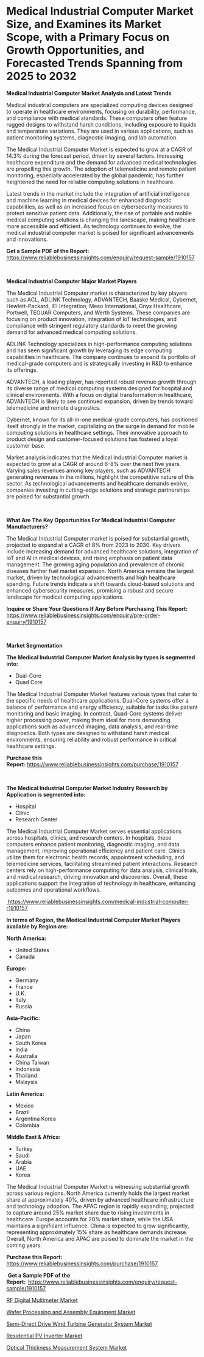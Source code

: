 <p><h1>Medical Industrial Computer Market Size, and Examines its Market Scope, with a Primary Focus on Growth Opportunities, and Forecasted Trends Spanning from 2025 to 2032</h1></p><p><strong>Medical Industrial Computer Market Analysis and Latest Trends</strong></p>
<p><p>Medical industrial computers are specialized computing devices designed to operate in healthcare environments, focusing on durability, performance, and compliance with medical standards. These computers often feature rugged designs to withstand harsh conditions, including exposure to liquids and temperature variations. They are used in various applications, such as patient monitoring systems, diagnostic imaging, and lab automation.</p><p>The Medical Industrial Computer Market is expected to grow at a CAGR of 14.3% during the forecast period, driven by several factors. Increasing healthcare expenditure and the demand for advanced medical technologies are propelling this growth. The adoption of telemedicine and remote patient monitoring, especially accelerated by the global pandemic, has further heightened the need for reliable computing solutions in healthcare. </p><p>Latest trends in the market include the integration of artificial intelligence and machine learning in medical devices for enhanced diagnostic capabilities, as well as an increased focus on cybersecurity measures to protect sensitive patient data. Additionally, the rise of portable and mobile medical computing solutions is changing the landscape, making healthcare more accessible and efficient. As technology continues to evolve, the medical industrial computer market is poised for significant advancements and innovations.</p></p>
<p><strong>Get a Sample PDF of the Report:&nbsp;</strong> <a href="https://www.reliablebusinessinsights.com/enquiry/request-sample/1910157?utm_campaign=1106&utm_medium=2&utm_source=Github&utm_content=ia&utm_term=01032025&utm_id=medical-industrial-computer">https://www.reliablebusinessinsights.com/enquiry/request-sample/1910157</a></p>
<p>&nbsp;</p>
<p><strong>Medical Industrial Computer Major Market Players</strong></p>
<p><p>The Medical Industrial Computer market is characterized by key players such as ACL, ADLINK Technology, ADVANTECH, Baaske Medical, Cybernet, Hewlett-Packard, IEI Integration, Meso International, Onyx Healthcare, Portwell, TEGUAR Computers, and Werth Systems. These companies are focusing on product innovation, integration of IoT technologies, and compliance with stringent regulatory standards to meet the growing demand for advanced medical computing solutions.</p><p>ADLINK Technology specializes in high-performance computing solutions and has seen significant growth by leveraging its edge computing capabilities in healthcare. The company continues to expand its portfolio of medical-grade computers and is strategically investing in R&D to enhance its offerings.</p><p>ADVANTECH, a leading player, has reported robust revenue growth through its diverse range of medical computing systems designed for hospital and clinical environments. With a focus on digital transformation in healthcare, ADVANTECH is likely to see continued expansion, driven by trends toward telemedicine and remote diagnostics.</p><p>Cybernet, known for its all-in-one medical-grade computers, has positioned itself strongly in the market, capitalizing on the surge in demand for mobile computing solutions in healthcare settings. Their innovative approach to product design and customer-focused solutions has fostered a loyal customer base.</p><p>Market analysis indicates that the Medical Industrial Computer market is expected to grow at a CAGR of around 6-8% over the next five years. Varying sales revenues among key players, such as ADVANTECH generating revenues in the millions, highlight the competitive nature of this sector. As technological advancements and healthcare demands evolve, companies investing in cutting-edge solutions and strategic partnerships are poised for substantial growth.</p></p>
<p>&nbsp;</p>
<p><strong>What Are The Key Opportunities For Medical Industrial Computer Manufacturers?</strong></p>
<p><p>The Medical Industrial Computer market is poised for substantial growth, projected to expand at a CAGR of 8% from 2023 to 2030. Key drivers include increasing demand for advanced healthcare solutions, integration of IoT and AI in medical devices, and rising emphasis on patient data management. The growing aging population and prevalence of chronic diseases further fuel market expansion. North America remains the largest market, driven by technological advancements and high healthcare spending. Future trends indicate a shift towards cloud-based solutions and enhanced cybersecurity measures, promising a robust and secure landscape for medical computing applications.</p></p>
<p><strong>Inquire or Share Your Questions If Any Before Purchasing This Report:</strong> <a href="https://www.reliablebusinessinsights.com/enquiry/pre-order-enquiry/1910157?utm_campaign=1106&utm_medium=2&utm_source=Github&utm_content=ia&utm_term=01032025&utm_id=medical-industrial-computer">https://www.reliablebusinessinsights.com/enquiry/pre-order-enquiry/1910157</a></p>
<p>&nbsp;</p>
<p><strong>Market Segmentation</strong></p>
<p><strong>The Medical Industrial Computer Market Analysis by types is segmented into:</strong></p>
<p><ul><li>Dual-Core</li><li>Quad Core</li></ul></p>
<p><p>The Medical Industrial Computer Market features various types that cater to the specific needs of healthcare applications. Dual-Core systems offer a balance of performance and energy efficiency, suitable for tasks like patient monitoring and basic imaging. In contrast, Quad-Core systems deliver higher processing power, making them ideal for more demanding applications such as advanced imaging, data analysis, and real-time diagnostics. Both types are designed to withstand harsh medical environments, ensuring reliability and robust performance in critical healthcare settings.</p></p>
<p><strong>Purchase this Report:&nbsp;</strong><a href="https://www.reliablebusinessinsights.com/purchase/1910157?utm_campaign=1106&utm_medium=2&utm_source=Github&utm_content=ia&utm_term=01032025&utm_id=medical-industrial-computer">https://www.reliablebusinessinsights.com/purchase/1910157</a></p>
<p>&nbsp;</p>
<p><strong>The Medical Industrial Computer Market Industry Research by Application is segmented into:</strong></p>
<p><ul><li>Hospital</li><li>Clinic</li><li>Research Center</li></ul></p>
<p><p>The Medical Industrial Computer Market serves essential applications across hospitals, clinics, and research centers. In hospitals, these computers enhance patient monitoring, diagnostic imaging, and data management, improving operational efficiency and patient care. Clinics utilize them for electronic health records, appointment scheduling, and telemedicine services, facilitating streamlined patient interactions. Research centers rely on high-performance computing for data analysis, clinical trials, and medical research, driving innovation and discoveries. Overall, these applications support the integration of technology in healthcare, enhancing outcomes and operational workflows.</p></p>
<p><a href="https://www.reliablebusinessinsights.com/medical-industrial-computer-r1910157?utm_campaign=1106&utm_medium=2&utm_source=Github&utm_content=ia&utm_term=01032025&utm_id=medical-industrial-computer">&nbsp;https://www.reliablebusinessinsights.com/medical-industrial-computer-r1910157</a></p>
<p><strong>In terms of Region, the Medical Industrial Computer Market Players available by Region are:</strong></p>
<p>
    <p> <strong> North America: </strong>
        <ul>
            <li>United States</li>
            <li>Canada</li>
        </ul>
        </p> 
    <p> <strong> Europe: </strong>
        <ul>
            <li>Germany</li>
            <li>France</li>
            <li>U.K.</li>
            <li>Italy</li>
            <li>Russia</li>
        </ul>
        </p> 
    <p> <strong> Asia-Pacific: </strong>
        <ul>
            <li>China</li>
            <li>Japan</li>
            <li>South Korea</li>
            <li>India</li>
            <li>Australia</li>
            <li>China Taiwan</li>
            <li>Indonesia</li>
            <li>Thailand</li>
            <li>Malaysia</li>
        </ul>
        </p> 
    <p> <strong> Latin America: </strong>
        <ul>
            <li>Mexico</li>
            <li>Brazil</li>
            <li>Argentina Korea</li>
            <li>Colombia</li>
        </ul>
        </p> 
    <p> <strong> Middle East & Africa: </strong>
        <ul>
            <li>Turkey</li>
            <li>Saudi</li>
            <li>Arabia</li>
            <li>UAE</li>
            <li>Korea</li>
        </ul>
    </p>
    </p>
<p><p>The Medical Industrial Computer Market is witnessing substantial growth across various regions. North America currently holds the largest market share at approximately 40%, driven by advanced healthcare infrastructure and technology adoption. The APAC region is rapidly expanding, projected to capture around 25% market share due to rising investments in healthcare. Europe accounts for 20% market share, while the USA maintains a significant influence. China is expected to grow significantly, representing approximately 15% share as healthcare demands increase. Overall, North America and APAC are poised to dominate the market in the coming years.</p></p>
<p><strong>Purchase this Report: </strong><a href="https://www.reliablebusinessinsights.com/purchase/1910157?utm_campaign=1106&utm_medium=2&utm_source=Github&utm_content=ia&utm_term=01032025&utm_id=medical-industrial-computer">https://www.reliablebusinessinsights.com/purchase/1910157</a></p>
<p>&nbsp;<strong>Get a Sample PDF of the Report:&nbsp;&nbsp;</strong><a href="https://www.reliablebusinessinsights.com/enquiry/request-sample/1910157?utm_campaign=1106&utm_medium=2&utm_source=Github&utm_content=ia&utm_term=01032025&utm_id=medical-industrial-computer">https://www.reliablebusinessinsights.com/enquiry/request-sample/1910157</a></p>
<p><strong></strong></p>
<p><p><a href="https://github.com/dayaanapis5/Market-Research-Report-List-1/blob/main/rf-digital-multimeter-market.md?utm_campaign=1106&utm_medium=2&utm_source=Github&utm_content=ia&utm_term=01032025&utm_id=medical-industrial-computer">RF Digital Multimeter Market</a></p><p><a href="https://github.com/gasikcalbos8/Market-Research-Report-List-1/blob/main/wafer-processing-and-assembly-equipment-market.md?utm_campaign=1106&utm_medium=2&utm_source=Github&utm_content=ia&utm_term=01032025&utm_id=medical-industrial-computer">Wafer Processing and Assembly Equipment Market</a></p><p><a href="https://github.com/ubavicachida/Market-Research-Report-List-1/blob/main/semi-direct-drive-wind-turbine-generator-system-market.md?utm_campaign=1106&utm_medium=2&utm_source=Github&utm_content=ia&utm_term=01032025&utm_id=medical-industrial-computer">Semi-Direct Drive Wind Turbine Generator System Market</a></p><p><a href="https://github.com/vaduzunny/Market-Research-Report-List-1/blob/main/residential-pv-inverter-market.md?utm_campaign=1106&utm_medium=2&utm_source=Github&utm_content=ia&utm_term=01032025&utm_id=medical-industrial-computer">Residential PV Inverter Market</a></p><p><a href="https://github.com/daleogrando/Market-Research-Report-List-1/blob/main/optical-thickness-measurement-system-market.md?utm_campaign=1106&utm_medium=2&utm_source=Github&utm_content=ia&utm_term=01032025&utm_id=medical-industrial-computer">Optical Thickness Measurement System Market</a></p></p>